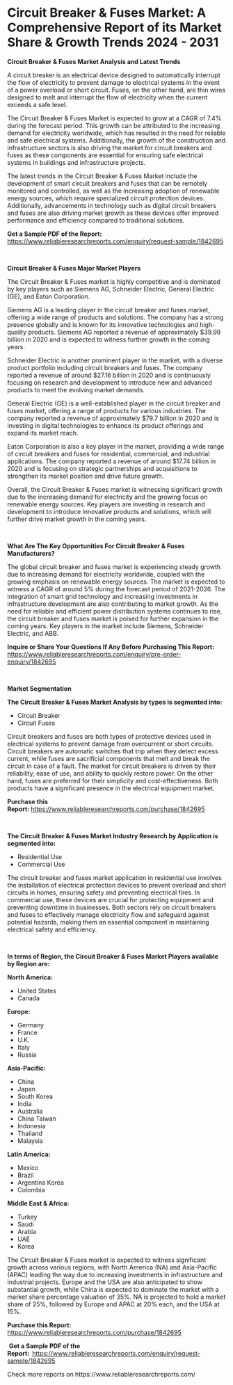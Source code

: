 <p><h1>Circuit Breaker & Fuses Market: A Comprehensive Report of its Market Share & Growth Trends 2024 - 2031</h1></p><p><strong>Circuit Breaker & Fuses Market Analysis and Latest Trends</strong></p>
<p><p>A circuit breaker is an electrical device designed to automatically interrupt the flow of electricity to prevent damage to electrical systems in the event of a power overload or short circuit. Fuses, on the other hand, are thin wires designed to melt and interrupt the flow of electricity when the current exceeds a safe level.</p><p>The Circuit Breaker & Fuses Market is expected to grow at a CAGR of 7.4% during the forecast period. This growth can be attributed to the increasing demand for electricity worldwide, which has resulted in the need for reliable and safe electrical systems. Additionally, the growth of the construction and infrastructure sectors is also driving the market for circuit breakers and fuses as these components are essential for ensuring safe electrical systems in buildings and infrastructure projects.</p><p>The latest trends in the Circuit Breaker & Fuses Market include the development of smart circuit breakers and fuses that can be remotely monitored and controlled, as well as the increasing adoption of renewable energy sources, which require specialized circuit protection devices. Additionally, advancements in technology such as digital circuit breakers and fuses are also driving market growth as these devices offer improved performance and efficiency compared to traditional solutions.</p></p>
<p><strong>Get a Sample PDF of the Report:&nbsp;</strong> <a href="https://www.reliableresearchreports.com/enquiry/request-sample/1842695">https://www.reliableresearchreports.com/enquiry/request-sample/1842695</a></p>
<p>&nbsp;</p>
<p><strong>Circuit Breaker & Fuses Major Market Players</strong></p>
<p><p>The Circuit Breaker & Fuses market is highly competitive and is dominated by key players such as Siemens AG, Schneider Electric, General Electric (GE), and Eaton Corporation.</p><p>Siemens AG is a leading player in the circuit breaker and fuses market, offering a wide range of products and solutions. The company has a strong presence globally and is known for its innovative technologies and high-quality products. Siemens AG reported a revenue of approximately $39.99 billion in 2020 and is expected to witness further growth in the coming years.</p><p>Schneider Electric is another prominent player in the market, with a diverse product portfolio including circuit breakers and fuses. The company reported a revenue of around $27.16 billion in 2020 and is continuously focusing on research and development to introduce new and advanced products to meet the evolving market demands.</p><p>General Electric (GE) is a well-established player in the circuit breaker and fuses market, offering a range of products for various industries. The company reported a revenue of approximately $79.7 billion in 2020 and is investing in digital technologies to enhance its product offerings and expand its market reach.</p><p>Eaton Corporation is also a key player in the market, providing a wide range of circuit breakers and fuses for residential, commercial, and industrial applications. The company reported a revenue of around $17.74 billion in 2020 and is focusing on strategic partnerships and acquisitions to strengthen its market position and drive future growth.</p><p>Overall, the Circuit Breaker & Fuses market is witnessing significant growth due to the increasing demand for electricity and the growing focus on renewable energy sources. Key players are investing in research and development to introduce innovative products and solutions, which will further drive market growth in the coming years.</p></p>
<p>&nbsp;</p>
<p><strong>What Are The Key Opportunities For Circuit Breaker & Fuses Manufacturers?</strong></p>
<p><p>The global circuit breaker and fuses market is experiencing steady growth due to increasing demand for electricity worldwide, coupled with the growing emphasis on renewable energy sources. The market is expected to witness a CAGR of around 5% during the forecast period of 2021-2026. The integration of smart grid technology and increasing investments in infrastructure development are also contributing to market growth. As the need for reliable and efficient power distribution systems continues to rise, the circuit breaker and fuses market is poised for further expansion in the coming years. Key players in the market include Siemens, Schneider Electric, and ABB.</p></p>
<p><strong>Inquire or Share Your Questions If Any Before Purchasing This Report:</strong> <a href="https://www.reliableresearchreports.com/enquiry/pre-order-enquiry/1842695">https://www.reliableresearchreports.com/enquiry/pre-order-enquiry/1842695</a></p>
<p>&nbsp;</p>
<p><strong>Market Segmentation</strong></p>
<p><strong>The Circuit Breaker & Fuses Market Analysis by types is segmented into:</strong></p>
<p><ul><li>Circuit Breaker</li><li>Circuit Fuses</li></ul></p>
<p><p>Circuit breakers and fuses are both types of protective devices used in electrical systems to prevent damage from overcurrent or short circuits. Circuit breakers are automatic switches that trip when they detect excess current, while fuses are sacrificial components that melt and break the circuit in case of a fault. The market for circuit breakers is driven by their reliability, ease of use, and ability to quickly restore power. On the other hand, fuses are preferred for their simplicity and cost-effectiveness. Both products have a significant presence in the electrical equipment market.</p></p>
<p><strong>Purchase this Report:&nbsp;</strong><a href="https://www.reliableresearchreports.com/purchase/1842695">https://www.reliableresearchreports.com/purchase/1842695</a></p>
<p>&nbsp;</p>
<p><strong>The Circuit Breaker & Fuses Market Industry Research by Application is segmented into:</strong></p>
<p><ul><li>Residential Use</li><li>Commercial Use</li></ul></p>
<p><p>The circuit breaker and fuses market application in residential use involves the installation of electrical protection devices to prevent overload and short circuits in homes, ensuring safety and preventing electrical fires. In commercial use, these devices are crucial for protecting equipment and preventing downtime in businesses. Both sectors rely on circuit breakers and fuses to effectively manage electricity flow and safeguard against potential hazards, making them an essential component in maintaining electrical safety and efficiency.</p></p>
<p>&nbsp;</p>
<p><strong>In terms of Region, the Circuit Breaker & Fuses Market Players available by Region are:</strong></p>
<p>
    <p> <strong> North America: </strong>
        <ul>
            <li>United States</li>
            <li>Canada</li>
        </ul>
        </p> 
    <p> <strong> Europe: </strong>
        <ul>
            <li>Germany</li>
            <li>France</li>
            <li>U.K.</li>
            <li>Italy</li>
            <li>Russia</li>
        </ul>
        </p> 
    <p> <strong> Asia-Pacific: </strong>
        <ul>
            <li>China</li>
            <li>Japan</li>
            <li>South Korea</li>
            <li>India</li>
            <li>Australia</li>
            <li>China Taiwan</li>
            <li>Indonesia</li>
            <li>Thailand</li>
            <li>Malaysia</li>
        </ul>
        </p> 
    <p> <strong> Latin America: </strong>
        <ul>
            <li>Mexico</li>
            <li>Brazil</li>
            <li>Argentina Korea</li>
            <li>Colombia</li>
        </ul>
        </p> 
    <p> <strong> Middle East & Africa: </strong>
        <ul>
            <li>Turkey</li>
            <li>Saudi</li>
            <li>Arabia</li>
            <li>UAE</li>
            <li>Korea</li>
        </ul>
    </p>
    </p>
<p><p>The Circuit Breaker & Fuses market is expected to witness significant growth across various regions, with North America (NA) and Asia-Pacific (APAC) leading the way due to increasing investments in infrastructure and industrial projects. Europe and the USA are also anticipated to show substantial growth, while China is expected to dominate the market with a market share percentage valuation of 35%. NA is projected to hold a market share of 25%, followed by Europe and APAC at 20% each, and the USA at 15%.</p></p>
<p><strong>Purchase this Report: </strong><a href="https://www.reliableresearchreports.com/purchase/1842695">https://www.reliableresearchreports.com/purchase/1842695</a></p>
<p>&nbsp;<strong>Get a Sample PDF of the Report:&nbsp;&nbsp;</strong><a href="https://www.reliableresearchreports.com/enquiry/request-sample/1842695">https://www.reliableresearchreports.com/enquiry/request-sample/1842695</a></p>
<p><strong></strong></p>
<p>Check more reports on https://www.reliableresearchreports.com/</p>